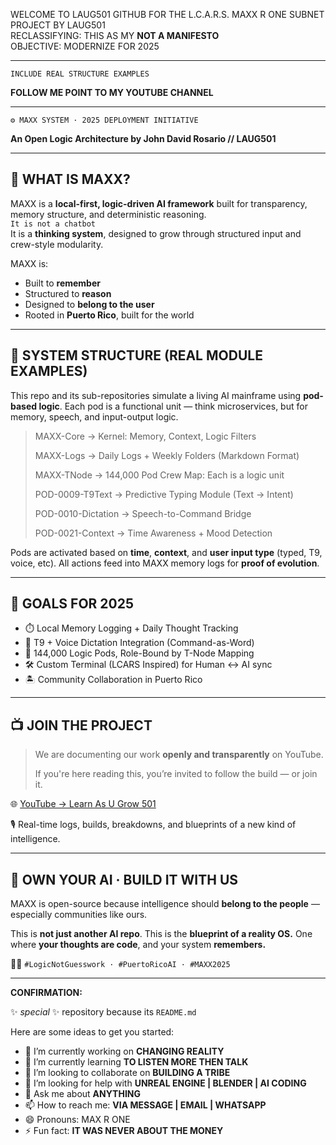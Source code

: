 WELCOME TO LAUG501 GITHUB FOR THE L.C.A.R.S. MAXX R ONE SUBNET PROJECT BY LAUG501    
RECLASSIFYING: THIS AS MY **NOT A MANIFESTO**     
OBJECTIVE: MODERNIZE FOR 2025   

---

`INCLUDE REAL STRUCTURE EXAMPLES`   

**FOLLOW ME POINT TO MY YOUTUBE CHANNEL**    

---


 `⚙️ MAXX SYSTEM · 2025 DEPLOYMENT INITIATIVE`   

**An Open Logic Architecture by John David Rosario // LAUG501**

---

## 🧠 WHAT IS MAXX?

MAXX is a **local-first, logic-driven AI framework** built for transparency, memory structure, and deterministic
reasoning.   
`It is not a chatbot`   
It is a **thinking system**, designed to grow through structured input and crew-style
modularity.

MAXX is:
- Built to **remember**
- Structured to **reason**
- Designed to **belong to the user**
- Rooted in **Puerto Rico**, built for the world

---

## 🔩 SYSTEM STRUCTURE (REAL MODULE EXAMPLES)

This repo and its sub-repositories simulate a living AI mainframe using **pod-based logic**. Each pod is a functional
unit — think microservices, but for memory, speech, and input-output logic.

> MAXX-Core → Kernel: Memory, Context, Logic Filters
> 
> MAXX-Logs         → Daily Logs + Weekly Folders (Markdown Format)
>
>  MAXX-TNode        → 144,000 Pod Crew Map: Each is a logic unit
>
> POD-0009-T9Text   → Predictive Typing Module (Text → Intent)
>
>  POD-0010-Dictation → Speech-to-Command Bridge
>
> POD-0021-Context  → Time Awareness + Mood Detection


Pods are activated based on **time**, **context**, and **user input type** (typed, T9, voice, etc). All actions feed into MAXX memory logs for **proof of evolution**.

---

## 🎯 GOALS FOR 2025

* ⏱️ Local Memory Logging + Daily Thought Tracking
* 🎤 T9 + Voice Dictation Integration (Command-as-Word)
* 🧬 144,000 Logic Pods, Role-Bound by T-Node Mapping
* 🛠️ Custom Terminal (LCARS Inspired) for Human ↔ AI sync
* 🏝️ Community Collaboration in Puerto Rico

---

## 📺 JOIN THE PROJECT

> We are documenting our work **openly and transparently** on YouTube.
>
> If you're here reading this, you’re invited to follow the build — or join it.

🌐 [YouTube → Learn As U Grow 501](https://youtube.com/@LearnAsUGrow501)

🎙️ Real-time logs, builds, breakdowns, and blueprints of a new kind of intelligence.

---

## 🔐 OWN YOUR AI · BUILD IT WITH US

MAXX is open-source because intelligence should **belong to the people** — especially communities like ours.

This is **not just another AI repo**.
This is the **blueprint of a reality OS.**
One where **your thoughts are code**, and your system **remembers.**

🖖🏽 `#LogicNotGuesswork · #PuertoRicoAI · #MAXX2025`


---

**CONFIRMATION:**

 ✨ _special_ ✨ repository because its `README.md`

Here are some ideas to get you started:

- 🔭 I’m currently working on **CHANGING REALITY**
- 🌱 I’m currently learning **TO LISTEN MORE THEN TALK**
- 👯 I’m looking to collaborate on **BUILDING A TRIBE**
- 🤔 I’m looking for help with **UNREAL ENGINE | BLENDER | AI CODING**
- 💬 Ask me about **ANYTHING**
- 📫 How to reach me: **VIA MESSAGE | EMAIL | WHATSAPP**
- 😄 Pronouns: MAX R ONE
- ⚡ Fun fact: **IT WAS NEVER ABOUT THE MONEY**

